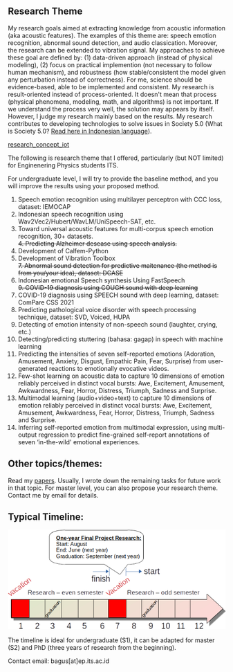 ## Research Theme

My research goals aimed at extracting knowledge from acoustic information (aka acoustic features). The examples of this theme are: speech emotion recognition, abnormal sound detection, and audio classication. Moreover, the research can be extended to vibration signal. My approaches to achieve these goal are defined by: (1) data-driven approach (instead of physical modeling), (2) focus on practical implemention (not necessary to follow human  mechanism), and robustness (how stable/consistent the model given any perturbation instead of correctness). For me, science should be evidence-based, able to be implemented and consistent. My research is result-oriented instead of process-oriented. It doesn't mean that process (physical phenomena, modeling, math, and algorithms) is not important. If we understand the process very well, the solution may appears by itself. However, I judge my research mainly based on the results. My research contributes to developing technologies to solve issues in Society 5.0 (What is Society 5.0? [Read here in Indonesian language](http://bagustris.blogspot.com/2022/04/menuju-masyarakat-50-melalui-riset-dan.html)).

<!---![research_concept](images/research_concept.png) --->
[research_concept_iot](images/research_concept_iot.png)

The following is research theme that I offered, particularly (but NOT limited) for Enginenering Physics students ITS.  
<!--- *Berikut ini adalah tema riset, khususnya judul-judul TA yang saya tawarkan kepada mahasiswa Departemen Teknik Fisika ITS.*    --->

For undergraduate level, I will try to provide the baseline method, and you will improve the results using your proposed method.
 
1. Speech emotion recognition using multilayer perceptron with CCC loss, dataset: IEMOCAP
2. Indonesian speech recognition using Wav2Vec2/Hubert/WavLM/UniSpeech-SAT, etc.
3. Toward universal acoustic features for multi-corpus speech emotion recognition, 30+ datasets.  
~~4. Predicting Alzheimer desease using speech analysis.~~
5. Development of Calfem-Python
6. Development of Vibration Toolbox  
~~7. Abnormal sound detection for predictive maitenance (the method is from you/your idea), dataset: DCASE~~
8. Indonesian emotional Speech synthesis Using FastSpeech  
~~9. COVID-19 diagnosis using COUGH sound with deep learning~~
10. COVID-19 diagnosis using SPEECH sound with deep learning, dataset: ComPare CSS 2021
11. Predicting pathological voice disorder with speech processing technique, dataset: SVD, Voiced, HUPA
12. Detecting of emotion intensity of non-speech sound (laughter, crying, etc.)
13. Detecting/predicting stuttering (bahasa: gagap) in speech with machine learning
14. Predicting the intensities of seven self-reported emotions (Adoration, Amusement, Anxiety, Disgust, Empathic Pain, Fear, Surprise) from user-generated reactions to emotionally evocative videos.
15. Few-shot learning on acoustic data to capture 10 dimensions of emotion reliably perceived in distinct vocal bursts: Awe, Excitement, Amusement, Awkwardness, Fear, Horror, Distress, Triumph, Sadness and Surprise. 
16. Multimodal learning (audio+video+text) to capture 10 dimensions of emotion reliably perceived in distinct vocal bursts: Awe, Excitement, Amusement, Awkwardness, Fear, Horror, Distress, Triumph, Sadness and Surprise. 
17. Inferring self-reported emotion from multimodal expression, using multi-output regression to predict fine-grained self-report annotations of seven ‘in-the-wild' emotional experiences.



## Other topics/themes:  
Read my [papers](https://scholar.google.co.jp/citations?user=xuiLAewAAAAJ&hl=en). Usually, I wrote down the remaining tasks for future work in that topic. 
For master level, you can also propose your research theme. Contact me by email for details.

## Typical Timeline:  
![Timeline for undergraduate](images/pengerjaan-ta.png)

The timeline is ideal for undergraduate (S1), it can be adapted for master (S2) and PhD (three years of research from the beginning).

Contact email: bagus[at]ep.its.ac.id
